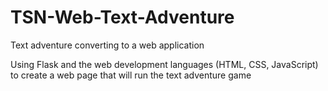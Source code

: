 # TSN-Web-Text-Adventure
Text adventure converting to a web application

Using Flask and the web development languages (HTML, CSS, JavaScript) to create a web page that will run the text adventure game

